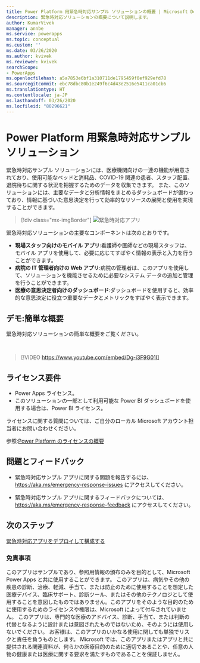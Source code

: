 ```yaml
---
title: Power Platform 用緊急時対応サンプル ソリューションの概要 | Microsoft Docs
description: 緊急時対応ソリューションの概要について説明します。
author: KumarVivek
manager: annbe
ms.service: powerapps
ms.topic: conceptual
ms.custom: ''
ms.date: 03/26/2020
ms.author: kvivek
ms.reviewer: kvivek
searchScope:
- PowerApps
ms.openlocfilehash: a5a7853e6bf1a310711de1795459f0ef929efd78
ms.sourcegitcommit: ebc78dbc80b1e249f6c4d43e2516e5411ca01cb6
ms.translationtype: HT
ms.contentlocale: ja-JP
ms.lasthandoff: 03/26/2020
ms.locfileid: "80296621"
---
```

# <a name="emergency-response-sample-solution-for-power-platform"></a>Power Platform 用緊急時対応サンプル ソリューション

緊急時対応サンプル ソリューションには、医療機関向けの一連の機能が用意されており、使用可能なベッドと消耗品、COVID-19 関連の患者、スタッフ配置、退院待ちに関する状況を把握するためのデータを収集できます。 また、このソリューションには、主要なデータと分析情報をまとめるダッシュボードが備わっており、情報に基づいた意思決定を行って効率的なリソースの展開と使用を実現することができます。

> [!div class="mx-imgBorder"] 
> ![緊急時対応アプリ](media/conf-ermerg-response-solution-overview.png)

緊急時対応ソリューションの主要なコンポーネントは次のとおりです。

- **現場スタッフ向けのモバイル アプリ**:看護師や医師などの現場スタッフは、モバイル アプリを使用して、必要に応じてすばやく情報の表示と入力を行うことができます。
- **病院の IT 管理者向けの Web アプリ**:病院の管理者は、このアプリを使用して、ソリューションを機能させるために必要なシステム データの追加と管理を行うことができます。
- **医療の意思決定者向けのダッシュボード**:ダッシュボードを使用すると、効率的な意思決定に役立つ重要なデータとメトリックをすばやく表示できます。

## <a name="demo-quick-overview"></a>デモ:簡単な概要

緊急時対応ソリューションの簡単な概要をご覧ください。

<br/>

> [!VIDEO https://www.youtube.com/embed/Dg-i3F9G01I]

## <a name="licensing-requirements"></a>ライセンス要件

- Power Apps ライセンス。
- このソリューションの一部として利用可能な Power BI ダッシュボードを使用する場合は、Power BI ライセンス。

ライセンスに関する質問については、ご自分のローカル Microsoft アカウント担当者にお問い合わせください。

参照:[Power Platform のライセンスの概要](https://docs.microsoft.com/power-platform/admin/pricing-billing-skus)

## <a name="issues-and-feedback"></a>問題とフィードバック

- 緊急時対応サンプル アプリに関する問題を報告するには、<https://aka.ms/emergency-response-issues> にアクセスしてください。

- 緊急時対応サンプル アプリに関するフィードバックについては、<https://aka.ms/emergency-response-feedback> にアクセスしてください。

## <a name="next-step"></a>次のステップ

[緊急時対応アプリをデプロイして構成する](deploy-configure.md)

### <a name="disclaimer"></a>免責事項

このアプリはサンプルであり、参照用情報の頒布のみを目的として、Microsoft Power Apps と共に使用することができます。 このアプリは、病気やその他の疾患の診断、治療、軽減、手当て、または防止のために使用することを想定した医療デバイス、臨床サポート、診断ツール、またはその他のテクノロジとして使用することを意図したものではありません。このアプリをそのような目的のために使用するためのライセンスや権限は、Microsoft によって付与されていません。 このアプリは、専門的な医療のアドバイス、診断、手当て、または判断の代替となるように設計または意図されたものではないため、そのようには使用しないでください。 お客様は、このアプリのいかなる使用に関しても単独でリスクと責任を負うものとします。 Microsoft では、このアプリまたはアプリと共に提供される関連資料が、何らかの医療目的のために適切であることや、任意の人物の健康または医療に関する要求を満たすものであることを保証しません。

